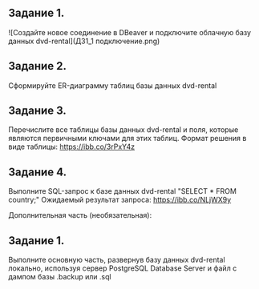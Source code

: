 ## Задание 1.

![Создайте новое соединение в DBeaver и подключите облачную базу данных dvd-rental](ДЗ1_1 подключение.png)
  
## Задание 2.
Сформируйте ER-диаграмму таблиц базы данных dvd-rental

## Задание 3.
Перечислите все таблицы базы данных dvd-rental и поля, которые являются первичными ключами для этих таблиц. Формат решения в виде таблицы: https://ibb.co/3rPxY4z

## Задание 4.
Выполните SQL-запрос к базе данных dvd-rental "SELECT * FROM country;"
Ожидаемый результат запроса: https://ibb.co/NLjWX9y

Дополнительная часть (необязательная):

## Задание 1.
 Выполните основную часть, развернув базу данных dvd-rental локально, используя сервер PostgreSQL Database Server и файл с дампом базы .backup или .sql

